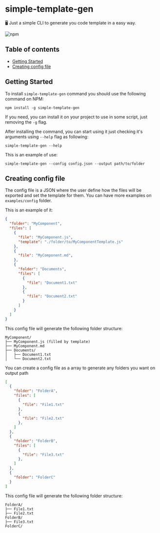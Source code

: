simple-template-gen
================================================

🖥 Just a simple CLI to generate you code template in a easy way.

![npm](https://img.shields.io/npm/v/simple-template-gen)

## Table of contents

  - [Getting Started](#getting-started)
  - [Creating config file](#creating-config-file)


## Getting Started

To install `simple-template-gen` command you should use the following command on NPM:

```
npm install -g simple-template-gen
```

If you need, you can install it on your project to use in some script, just removing the `-g` flag.

After installing the command, you can start using it just checking it's arguments using `--help` flag as following:

```
simple-template-gen --help
```

This is an example of use:
```
simple-template-gen --config config.json --output path/to/folder
```

## Creating config file

The config file is a JSON where the user define how the files will be exported and set the template for them. You can have more examples on `examples/config` folder. 

This is an example of it:

```json
{
  "folder": "MyComponent",
  "files": [
    {
      "file": "MyComponent.js",
      "template": "./folder/to/MyComponentTemplate.js"
    },
    {
      "file": "MyComponent.md",
    },
    {
      "folder": "Documents",
      "files": [
        {
          "file": "Document1.txt"
        },
        {
          "file": "Document2.txt"
        }
      ]
    }
  ]
}
```

This config file will generate the following folder structure:

```
MyComponent/
├── MyComponent.js (filled by template)
├── MyComponent.md
├── Documents/
│   ├── Document1.txt
│   └── Document2.txt
```

You can create a config file as a array to generate any folders you want on output path

```json
[
  {
    "folder": "FolderA",
    "files": [
      {
        "file": "File1.txt"
      },
      {
        "file": "File2.txt"
      },
    ]
  },
  {
    "folder": "FolderB",
    "files": [
      {
        "file": "File3.txt"
      },
    ]
  },
  {
    "folder": "FolderC"
  }
]
```

This config file will generate the following folder structure:

```
FolderA/
├── File1.txt
├── File2.txt
FolderB/
├── File3.txt
FolderC/
```


